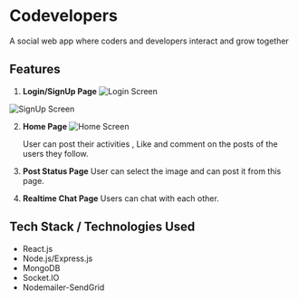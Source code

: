# Codevelopers
A social web app where coders and developers interact and grow together

## Features
1. **Login/SignUp Page**
![Login Screen](https://user-images.githubusercontent.com/56025388/224774962-cf54a343-48c7-408a-8a4f-2f7b72de3a60.png 'Login Screen')

![SignUp Screen](https://user-images.githubusercontent.com/56025388/224774992-d3a4270f-60b9-4400-94fd-b200fb2032fd.png 'SignUp Screen')

2. **Home Page**
![Home Screen](https://user-images.githubusercontent.com/56025388/224774987-7822bcd6-a93b-4672-8dc9-261a98461ab7.png 'Home Screen')

    User can post their activities , Like and comment on the posts of the users they follow.

3. **Post Status Page**
User can select the image and can post it from this page.

4. **Realtime Chat Page**
Users can chat with each other.

## Tech Stack / Technologies Used

- React.js
- Node.js/Express.js
- MongoDB
- Socket.IO
- Nodemailer-SendGrid